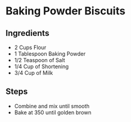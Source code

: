 # Baking Powder Biscuits

## Ingredients
- 2 Cups Flour
- 1 Tablespoon Baking Powder
- 1/2 Teaspoon of Salt
- 1/4 Cup of Shortening
- 3/4 Cup of Milk


## Steps
- Combine and mix until smooth
- Bake at 350 until golden brown
